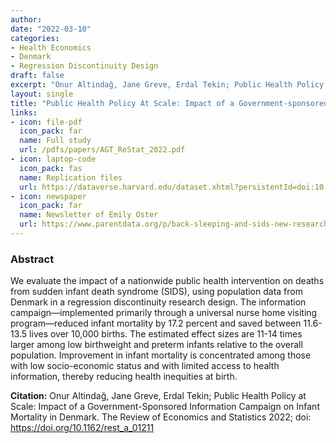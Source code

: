 ```yaml
---
author: 
date: "2022-03-10"
categories:
- Health Economics
- Denmark
- Regression Discontinuity Design
draft: false
excerpt: "Onur Altindağ, Jane Greve, Erdal Tekin; Public Health Policy at Scale: Impact of a Government-Sponsored Information Campaign on Infant Mortality in Denmark. *Review of Economics and Statistics* 2022; doi: https://doi.org/10.1162/rest_a_01211. This research was funded by Novo Nordisk Foundation."
layout: single
title: "Public Health Policy At Scale: Impact of a Government-sponsored Information Campaign on Infant Mortality in Denmark"
links:
- icon: file-pdf
  icon_pack: far
  name: Full study  
  url: /pdfs/papers/AGT_ReStat_2022.pdf
- icon: laptop-code
  icon_pack: fas
  name: Replication files
  url: https://dataverse.harvard.edu/dataset.xhtml?persistentId=doi:10.7910/DVN/ZOTA28
- icon: newspaper
  icon_pack: far
  name: Newsletter of Emily Oster 
  url: https://www.parentdata.org/p/back-sleeping-and-sids-new-research
---
```


### Abstract 

We evaluate the impact of a nationwide public health intervention on deaths from sudden infant death syndrome (SIDS), using population data from Denmark in a regression discontinuity research design. The information campaign—implemented primarily through a universal nurse home visiting program—reduced infant mortality by 17.2 percent and saved between 11.6-13.5 lives over 10,000 births. The estimated effect sizes are 11-14 times larger among low birthweight and preterm infants relative to the overall population. Improvement in infant mortality is concentrated among those with low socio-economic status and with limited access to health information, thereby reducing health inequities at birth.

**Citation:** Onur Altindağ, Jane Greve, Erdal Tekin; Public Health Policy at Scale: Impact of a Government-Sponsored Information Campaign on Infant Mortality in Denmark. The Review of Economics and Statistics 2022; doi: https://doi.org/10.1162/rest_a_01211




